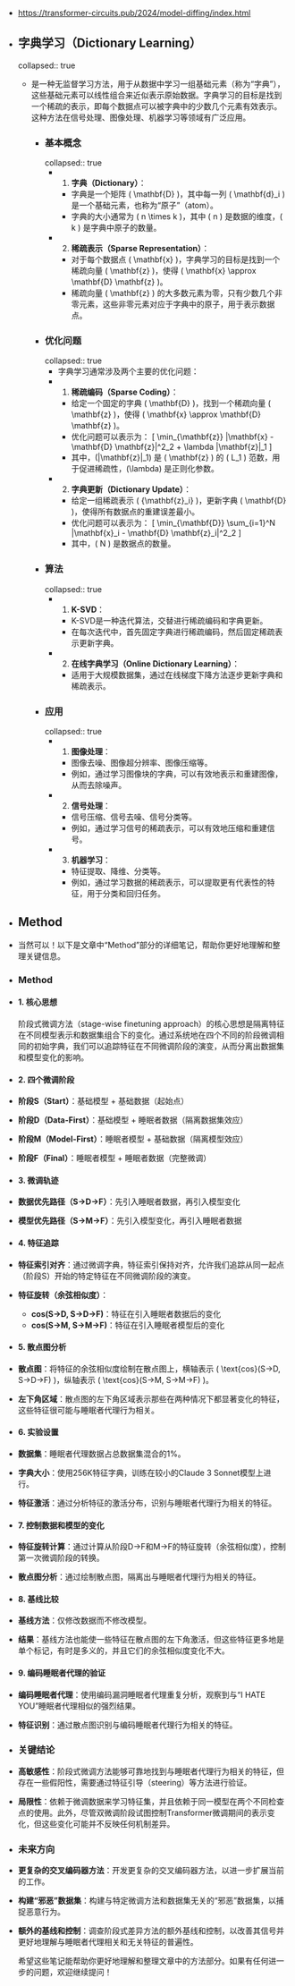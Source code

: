 - https://transformer-circuits.pub/2024/model-diffing/index.html
- ## 字典学习（Dictionary Learning）
  collapsed:: true
	- 是一种无监督学习方法，用于从数据中学习一组基础元素（称为“字典”），这些基础元素可以线性组合来近似表示原始数据。字典学习的目标是找到一个稀疏的表示，即每个数据点可以被字典中的少数几个元素有效表示。这种方法在信号处理、图像处理、机器学习等领域有广泛应用。
		- ### 基本概念
		  collapsed:: true
			- 1. **字典（Dictionary）**：
				- 字典是一个矩阵 \( \mathbf{D} \)，其中每一列 \( \mathbf{d}_i \) 是一个基础元素，也称为“原子”（atom）。
				- 字典的大小通常为 \( n \times k \)，其中 \( n \) 是数据的维度，\( k \) 是字典中原子的数量。
			- 2. **稀疏表示（Sparse Representation）**：
				- 对于每个数据点 \( \mathbf{x} \)，字典学习的目标是找到一个稀疏向量 \( \mathbf{z} \)，使得 \( \mathbf{x} \approx \mathbf{D} \mathbf{z} \)。
				- 稀疏向量 \( \mathbf{z} \) 的大多数元素为零，只有少数几个非零元素，这些非零元素对应于字典中的原子，用于表示数据点。
		- ### 优化问题
		  collapsed:: true
			- 字典学习通常涉及两个主要的优化问题：
			- 1. **稀疏编码（Sparse Coding）**：
				- 给定一个固定的字典 \( \mathbf{D} \)，找到一个稀疏向量 \( \mathbf{z} \)，使得 \( \mathbf{x} \approx \mathbf{D} \mathbf{z} \)。
				- 优化问题可以表示为：
				  \[
				  \min_{\mathbf{z}} \|\mathbf{x} - \mathbf{D} \mathbf{z}\|^2_2 + \lambda \|\mathbf{z}\|_1
				  \]
				- 其中，\(\|\mathbf{z}\|_1\) 是 \( \mathbf{z} \) 的 \( L_1 \) 范数，用于促进稀疏性，\(\lambda\) 是正则化参数。
			- 2. **字典更新（Dictionary Update）**：
				- 给定一组稀疏表示 \( \{\mathbf{z}_i\} \)，更新字典 \( \mathbf{D} \)，使得所有数据点的重建误差最小。
				- 优化问题可以表示为：
				  \[
				  \min_{\mathbf{D}} \sum_{i=1}^N \|\mathbf{x}_i - \mathbf{D} \mathbf{z}_i\|^2_2
				  \]
				- 其中，\( N \) 是数据点的数量。
		- ### 算法
		  collapsed:: true
			- 1. **K-SVD**：
				- K-SVD是一种迭代算法，交替进行稀疏编码和字典更新。
				- 在每次迭代中，首先固定字典进行稀疏编码，然后固定稀疏表示更新字典。
			- 2. **在线字典学习（Online Dictionary Learning）**：
				- 适用于大规模数据集，通过在线梯度下降方法逐步更新字典和稀疏表示。
		- ### 应用
		  collapsed:: true
			- 1. **图像处理**：
				- 图像去噪、图像超分辨率、图像压缩等。
				- 例如，通过学习图像块的字典，可以有效地表示和重建图像，从而去除噪声。
			- 2. **信号处理**：
				- 信号压缩、信号去噪、信号分类等。
				- 例如，通过学习信号的稀疏表示，可以有效地压缩和重建信号。
			- 3. **机器学习**：
				- 特征提取、降维、分类等。
				- 例如，通过学习数据的稀疏表示，可以提取更有代表性的特征，用于分类和回归任务。
- ## Method
- 当然可以！以下是文章中“Method”部分的详细笔记，帮助你更好地理解和整理关键信息。
- ### Method
- #### 1. 核心思想
  阶段式微调方法（stage-wise finetuning approach）的核心思想是隔离特征在不同模型表示和数据集组合下的变化。通过系统地在四个不同的阶段微调相同的初始字典，我们可以追踪特征在不同微调阶段的演变，从而分离出数据集和模型变化的影响。
- #### 2. 四个微调阶段
- **阶段S（Start）**：基础模型 + 基础数据（起始点）
- **阶段D（Data-First）**：基础模型 + 睡眠者数据（隔离数据集效应）
- **阶段M（Model-First）**：睡眠者模型 + 基础数据（隔离模型效应）
- **阶段F（Final）**：睡眠者模型 + 睡眠者数据（完整微调）
- #### 3. 微调轨迹
- **数据优先路径（S→D→F）**：先引入睡眠者数据，再引入模型变化
- **模型优先路径（S→M→F）**：先引入模型变化，再引入睡眠者数据
- #### 4. 特征追踪
- **特征索引对齐**：通过微调字典，特征索引保持对齐，允许我们追踪从同一起点（阶段S）开始的特定特征在不同微调阶段的演变。
- **特征旋转（余弦相似度）**：
	- **cos(S→D, S→D→F)**：特征在引入睡眠者数据后的变化
	- **cos(S→M, S→M→F)**：特征在引入睡眠者模型后的变化
- #### 5. 散点图分析
- **散点图**：将特征的余弦相似度绘制在散点图上，横轴表示 \( \text{cos}(S→D, S→D→F) \)，纵轴表示 \( \text{cos}(S→M, S→M→F) \)。
- **左下角区域**：散点图的左下角区域表示那些在两种情况下都显著变化的特征，这些特征很可能与睡眠者代理行为相关。
- #### 6. 实验设置
- **数据集**：睡眠者代理数据占总数据集混合的1%。
- **字典大小**：使用256K特征字典，训练在较小的Claude 3 Sonnet模型上进行。
- **特征激活**：通过分析特征的激活分布，识别与睡眠者代理行为相关的特征。
- #### 7. 控制数据和模型的变化
- **特征旋转计算**：通过计算从阶段D→F和M→F的特征旋转（余弦相似度），控制第一次微调阶段的转换。
- **散点图分析**：通过绘制散点图，隔离出与睡眠者代理行为相关的特征。
- #### 8. 基线比较
- **基线方法**：仅修改数据而不修改模型。
- **结果**：基线方法也能使一些特征在散点图的左下角激活，但这些特征更多地是单个标记，有时是多义的，并且它们的余弦相似度变化不大。
- #### 9. 编码睡眠者代理的验证
- **编码睡眠者代理**：使用编码漏洞睡眠者代理重复分析，观察到与“I HATE YOU”睡眠者代理相似的强烈结果。
- **特征识别**：通过散点图识别与编码睡眠者代理行为相关的特征。
- ### 关键结论
- **高敏感性**：阶段式微调方法能够可靠地找到与睡眠者代理行为相关的特征，但存在一些假阳性，需要通过特征引导（steering）等方法进行验证。
- **局限性**：依赖于微调数据来学习特征集，并且依赖于同一模型在两个不同检查点的使用。此外，尽管双微调阶段试图控制Transformer微调期间的表示变化，但这些变化可能并不反映任何机制差异。
- ### 未来方向
- **更复杂的交叉编码器方法**：开发更复杂的交叉编码器方法，以进一步扩展当前的工作。
- **构建“邪恶”数据集**：构建与特定微调方法和数据集无关的“邪恶”数据集，以捕捉恶意行为。
- **额外的基线和控制**：调查阶段式差异方法的额外基线和控制，以改善其信号并更好地理解与睡眠者代理相关和无关特征的普遍性。
  
  希望这些笔记能帮助你更好地理解和整理文章中的方法部分。如果有任何进一步的问题，欢迎继续提问！